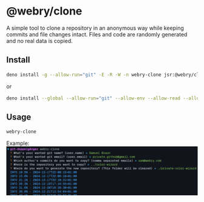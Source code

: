 # @webry/clone

A simple tool to clone a repository in an anonymous way while keeping commits
and file changes intact. Files and code are randomly generated and no real data
is copied.

## Install

```bash
deno install -g --allow-run="git" -E -R -W -n webry-clone jsr:@webry/clone
```
or
```bash
deno install --global --allow-run="git" --allow-env --allow-read --allow-write --name webry-clone jsr:@webry/clone
```

## Usage

```bash
webry-clone
```

Example:
![webry-clone](demo.png)
